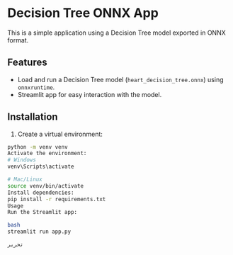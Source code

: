 # Decision Tree ONNX App

This is a simple application using a Decision Tree model exported in ONNX format.

## Features
- Load and run a Decision Tree model (`heart_decision_tree.onnx`) using `onnxruntime`.
- Streamlit app for easy interaction with the model.

## Installation
1. Create a virtual environment:
```bash
python -m venv venv
Activate the environment:
# Windows
venv\Scripts\activate

# Mac/Linux
source venv/bin/activate
Install dependencies:
pip install -r requirements.txt
Usage
Run the Streamlit app:

bash
streamlit run app.py

تحرير

